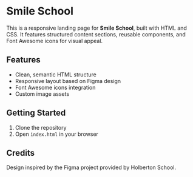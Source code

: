 # Smile School

This is a responsive landing page for **Smile School**, built with HTML and CSS. It features structured content sections, reusable components, and Font Awesome icons for visual appeal.

## Features
- Clean, semantic HTML structure  
- Responsive layout based on Figma design  
- Font Awesome icons integration  
- Custom image assets

## Getting Started
1. Clone the repository  
2. Open `index.html` in your browser

## Credits
Design inspired by the Figma project provided by Holberton School.

